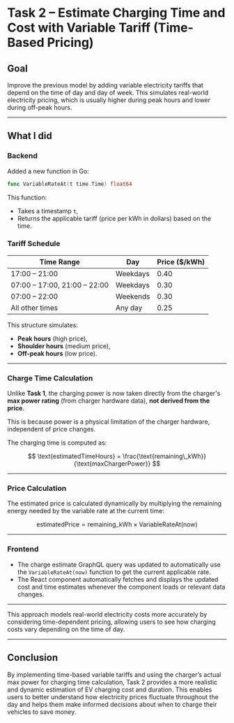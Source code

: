 # Task 2 – Estimate Charging Time and Cost with Variable Tariff (Time-Based Pricing)

## Goal

Improve the previous model by adding variable electricity tariffs that depend on the time of day and day of week. This simulates real-world electricity pricing, which is usually higher during peak hours and lower during off-peak hours.

---

## What I did

### Backend

Added a new function in Go:

```go
func VariableRateAt(t time.Time) float64
````

This function:

* Takes a timestamp `t`,
* Returns the applicable tariff (price per kWh in dollars) based on the time.

### Tariff Schedule

| Time Range                   | Day      | Price (\$/kWh) |
| ---------------------------- | -------- | -------------- |
| 17:00 – 21:00                | Weekdays | 0.40           |
| 07:00 – 17:00, 21:00 – 22:00 | Weekdays | 0.30           |
| 07:00 – 22:00                | Weekends | 0.30           |
| All other times              | Any day  | 0.25           |

This structure simulates:

* **Peak hours** (high price),
* **Shoulder hours** (medium price),
* **Off-peak hours** (low price).

---

### Charge Time Calculation

Unlike **Task 1**, the charging power is now taken directly from the charger's **max power rating** (from charger hardware data), **not derived from the price**.

This is because power is a physical limitation of the charger hardware, independent of price changes.

The charging time is computed as:

$$
\text{estimatedTimeHours} = \frac{\text{remaining\_kWh}}{\text{maxChargerPower}}
$$

---

### Price Calculation

The estimated price is calculated dynamically by multiplying the remaining energy needed by the variable rate at the current time:

$$
\text{estimatedPrice} = \text{remaining\_kWh} \times \text{VariableRateAt}(\text{now})
$$

---

### Frontend

* The charge estimate GraphQL query was updated to automatically use the `VariableRateAt(now)` function to get the current applicable rate.
* The React component automatically fetches and displays the updated cost and time estimates whenever the component loads or relevant data changes.

---

This approach models real-world electricity costs more accurately by considering time-dependent pricing, allowing users to see how charging costs vary depending on the time of day.

---
## Conclusion

By implementing time-based variable tariffs and using the charger’s actual max power for charging time calculation, Task 2 provides a more realistic and dynamic estimation of EV charging cost and duration. This enables users to better understand how electricity prices fluctuate throughout the day and helps them make informed decisions about when to charge their vehicles to save money.

```
